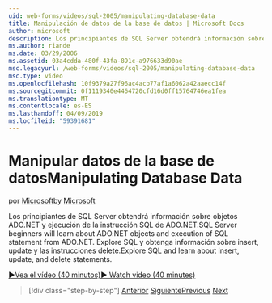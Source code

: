 ```yaml
---
uid: web-forms/videos/sql-2005/manipulating-database-data
title: Manipulación de datos de la base de datos | Microsoft Docs
author: microsoft
description: Los principiantes de SQL Server obtendrá información sobre objetos ADO.NET y ejecución de la instrucción SQL de ADO.NET. Explorar SQL y obtenga información sobre insert, update y delete sta...
ms.author: riande
ms.date: 03/29/2006
ms.assetid: 03a4cdda-480f-43fa-891c-a976633d90ae
msc.legacyurl: /web-forms/videos/sql-2005/manipulating-database-data
msc.type: video
ms.openlocfilehash: 10f9379a27f96ac4acb77af1a6062a42aaecc14f
ms.sourcegitcommit: 0f1119340e4464720cfd16d0ff15764746ea1fea
ms.translationtype: MT
ms.contentlocale: es-ES
ms.lasthandoff: 04/09/2019
ms.locfileid: "59391681"
---
```

# <a name="manipulating-database-data"></a><span data-ttu-id="c8a26-104">Manipular datos de la base de datos</span><span class="sxs-lookup"><span data-stu-id="c8a26-104">Manipulating Database Data</span></span>

<span data-ttu-id="c8a26-105">por [Microsoft](https://github.com/microsoft)</span><span class="sxs-lookup"><span data-stu-id="c8a26-105">by [Microsoft](https://github.com/microsoft)</span></span>

<span data-ttu-id="c8a26-106">Los principiantes de SQL Server obtendrá información sobre objetos ADO.NET y ejecución de la instrucción SQL de ADO.NET.</span><span class="sxs-lookup"><span data-stu-id="c8a26-106">SQL Server beginners will learn about ADO.NET objects and execution of SQL statement from ADO.NET.</span></span> <span data-ttu-id="c8a26-107">Explore SQL y obtenga información sobre insert, update y las instrucciones delete.</span><span class="sxs-lookup"><span data-stu-id="c8a26-107">Explore SQL and learn about insert, update, and delete statements.</span></span>

[<span data-ttu-id="c8a26-108">&#9654;Vea el vídeo (40 minutos)</span><span class="sxs-lookup"><span data-stu-id="c8a26-108">&#9654; Watch video (40 minutes)</span></span>](https://channel9.msdn.com/Blogs/ASP-NET-Site-Videos/manipulating-database-data)

> [!div class="step-by-step"]
> <span data-ttu-id="c8a26-109">[Anterior](designing-relational-database-tables.md)
> [Siguiente](more-structured-query-language.md)</span><span class="sxs-lookup"><span data-stu-id="c8a26-109">[Previous](designing-relational-database-tables.md)
[Next](more-structured-query-language.md)</span></span>
